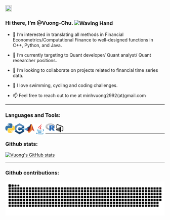 <img src="https://github.com/Vuong-Chu/Vuong-Chu/blob/main/Universe.gif" width="20%" height="20%"> 

### Hi there, I’m @Vuong-Chu. <img align=center src="https://user-images.githubusercontent.com/26017543/213809353-c908d93c-3dff-4694-9d13-e0e5cbdb879c.png" alt="Waving Hand" width="36" height="36" />

- 💖 I’m interested in translating all methods in Financial Econometrics/Computational Finance to well-designed functions in C++, Python, and Java.

- 🌱 I’m currently targeting to Quant developer/ Quant analyst/ Quant researcher positions.

- 🔎 I’m looking to collaborate on projects related to financial time series data.

- 🔰 I love swimming, cycling and coding challenges.

- 📫 Feel free to reach out to me at minhvuong2992(at)gmail.com

---

### Languages and Tools:

<img align="left" alt="Python" width="30px" src="https://github.com/Vuong-Chu/Vuong-Chu/blob/main/python.svg" />
<img align="left" alt="C++" width="30px" src="https://github.com/Vuong-Chu/Vuong-Chu/blob/main/c.svg" />
<img align="left" alt="C++" width="32px" src="https://github.com/Vuong-Chu/Vuong-Chu/blob/main/MatLab.svg" />
<img align="left" alt="Java" width="35px" src="https://github.com/Vuong-Chu/Vuong-Chu/blob/main/java.svg" />
<img align="left" alt="R" width="30px" src="https://github.com/Vuong-Chu/Vuong-Chu/blob/main/r.svg" />
<img align="left" alt="PowerBI" width="30px" src="https://github.com/Vuong-Chu/Vuong-Chu/blob/main/power-bi.svg" />

<br />

---

### Github stats:

[![Vuong's GitHub stats](https://github-readme-stats.vercel.app/api?username=Vuong-Chu&theme=buefy&show_icons=true&hide=contribs,prs)](https://github.com/anuraghazra/github-readme-stats)

---
### Github contributions:

![Snake animation](https://github.com/Vuong-Chu/Vuong-Chu/blob/output/github-contribution-grid-snake.svg)




